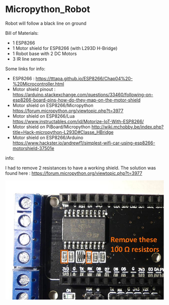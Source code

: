 # Micropython_Robot

Robot will follow a black line on ground

Bill of Materials:

- 1 ESP8266
- 1 Motor shield for ESP8266 (with L293D H-Bridge)
- 1 Robot base with 2 DC Motors
- 3 IR line sensors 

Some links for info:

- ESP8266 : https://tttapa.github.io/ESP8266/Chap04%20-%20Microcontroller.html
- Motor shield pinout : https://arduino.stackexchange.com/questions/33460/following-on-esp8266-board-pins-how-do-they-map-on-the-motor-shield
- Motor shield on ESP8266/Micropython https://forum.micropython.org/viewtopic.php?t=3977
- Motor shield on ESP8266/Lua https://www.instructables.com/id/Motorize-IoT-With-ESP8266/
- Motor shield on PiBoard/Micropython http://wiki.mchobby.be/index.php?title=Hack-micropython-L293D#Classe_HBridge
- Motor shield on ESP8266/Arduino  https://www.hackster.io/andrewf1/simplest-wifi-car-using-esp8266-motorshield-37501e

info:

I had to remove 2 resistances to have a working shield. The solution was found here : https://forum.micropython.org/viewtopic.php?t=3977

![motor_schield_fix](/Doc/motor_schield_fix.jpg)
